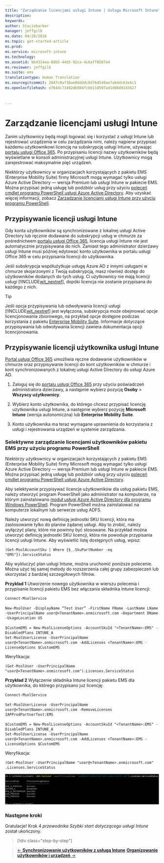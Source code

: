 ```yaml
---
title: "Zarządzanie licencjami usługi Intune | Usługa Microsoft Intune"
description: 
keywords: 
author: Staciebarker
manager: jeffgilb
ms.date: 04/28/2016
ms.topic: get-started-article
ms.prod: 
ms.service: microsoft-intune
ms.technology: 
ms.assetid: bb4314ea-88b5-44d3-92ce-4c6aff0587a4
ms.reviewer: jeffgilb
ms.suite: ems
translationtype: Human Translation
ms.sourcegitcommit: 2847c9af38ae0ddddc8d76d548ae7abddc63e4c1
ms.openlocfilehash: e764dc73492db984fcbb118597ad1d08491d3427


---
```


# Zarządzanie licencjami usługi Intune
Zanim użytkownicy będą mogli logować się i korzystać z usługi Intune lub rejestrować urządzenia w celu zarządzania nimi, należy najpierw przypisać każdemu użytkownikowi licencję na subskrypcję usługi Intune, używając [portalu usługi Office 365](http://go.microsoft.com/fwlink/p/?LinkId=698854). Po przypisaniu licencji nazwy użytkowników będą wyświetlane w konsoli administracyjnej usługi Intune. Użytkownicy mogą zarejestrować maksymalnie pięć urządzeń.

Niektórzy użytkownicy w organizacjach korzystających z pakietu EMS (Enterprise Mobility Suite) firmy Microsoft mogą wymagać tylko usługi Azure Active Directory — wersja Premium lub usługi Intune w pakiecie EMS. Można przypisać jedną usługę lub podzbiór usług przy użyciu [poleceń cmdlet programu PowerShell usługi Azure Active Directory](https://msdn.microsoft.com/library/jj151815.aspx). Aby uzyskać więcej informacji, zobacz [Zarządzanie licencjami usługi Intune przy użyciu programu PowerShell](start-with-a-paid-subscription-to-microsoft-intune-step-4-posh.md).

## Przypisywanie licencji usługi Intune
Gdy konta użytkowników są synchronizowane z lokalnej usługi Active Directory lub ręcznie dodawane do subskrypcji usług w chmurze za pośrednictwem [portalu usługi Office 365](http://go.microsoft.com/fwlink/p/?LinkId=698854), licencja usługi Intune nie jest automatycznie przypisywana do nich. Zamiast tego administrator dzierżawy usługi Intune musi później edytować konto użytkownika w portalu usługi Office 365 w celu przypisania licencji do użytkownika.

Jeśli subskrypcja współużytkuje usługę Azure AD z innymi usługami w chmurze skojarzonymi z Twoją subskrypcją, masz również dostęp do użytkowników dodanych do tych usług. Ci użytkownicy nie mają licencji usługi [!INCLUDE[wit_nextref](../includes/wit_nextref_md.md)], dopóki licencja nie zostanie przypisana do każdego z nich.

> [!TIP]
> Jeśli opcja przypisywania lub odwoływania licencji usługi [!INCLUDE[wit_nextref](../includes/wit_nextref_md.md)] jest wyłączona, subskrypcja może obejmować opcje licencjonowania zbiorowego, na przykład opcje dostępne podczas korzystania z pakietu [Enterprise Mobility Suite](https://www.microsoft.com/en-us/server-cloud/enterprise-mobility/overview.aspx). Informacje dotyczące przypisywania lub odwoływania licencji zawiera dokumentacja opcji licencjonowania.

## Przypisywanie licencji użytkownika usługi Intune

[Portal usługi Office 365](http://go.microsoft.com/fwlink/p/?LinkId=698854) umożliwia ręczne dodawanie użytkowników w chmurze oraz przypisywanie licencji do kont użytkowników w chmurze i kont synchronizowanych z lokalnej usługi Active Directory do usługi Azure AD.

1.  Zaloguj się do [portalu usługi Office 365](http://go.microsoft.com/fwlink/p/?LinkId=698854) przy użyciu poświadczeń administratora dzierżawy, a następnie wybierz pozycję **Osoby** > **Wszyscy użytkownicy**.

2.  Wybierz konto użytkownika, do którego chcesz przypisać licencję użytkownika usługi Intune, a następnie wybierz pozycję **Microsoft Intune** (wersja autonomiczna) lub **Enterprise Mobility Suite**.

3.  Konto użytkownika ma teraz wymagane uprawnienia do korzystania z usługi i rejestrowania urządzeń w systemie zarządzania.

### Selektywne zarządzanie licencjami użytkowników pakietu EMS przy użyciu programu PowerShell
Niektórzy użytkownicy w organizacjach korzystających z pakietu EMS (Enterprise Mobility Suite) firmy Microsoft mogą wymagać tylko usługi Azure Active Directory — wersja Premium lub usługi Intune w pakiecie EMS. Można przypisać jedną usługę lub podzbiór usług przy użyciu [poleceń cmdlet programu PowerShell usługi Azure Active Directory](https://msdn.microsoft.com/library/jj151815.aspx). 

Aby selektywnie przypisywać licencje użytkowników dla usług pakietu EMS, należy otworzyć program PowerShell jako administrator na komputerze, na którym zainstalowano [moduł usługi Azure Active Directory dla programu Windows PowerShell](https://msdn.microsoft.com/library/jj151815.aspx#bkmk_installmodule). Program PowerShell można zainstalować na komputerze lokalnym lub serwerze usług ADFS.

Należy utworzyć nową definicję jednostki SKU licencji, która ma zastosowanie tylko do planów żądanej usługi. Aby to zrobić, należy wyłączyć plany, które nie powinny być stosowane. Na przykład można utworzyć definicję jednostki SKU licencji, która nie powoduje przypisania licencji usługi Intune. Aby wyświetlić listę dostępnych usług, wpisz:
 
    (Get-MsolAccountSku | Where {$_.SkuPartNumber -eq "EMS"}).ServiceStatus 

Aby wykluczyć plan usługi Intune, można uruchomić poniższe polecenie. Można użyć tej samej metody do rozszerzenia całej grupy zabezpieczeń lub skorzystać z bardziej szczegółowych filtrów. 

**Przykład 1** Utworzenie nowego użytkownika w wierszu polecenia i przypisanie licencji pakietu EMS bez włączania składnika Intune licencji:

    Connect-MsolService 
        
    New-MsolUser -DisplayName “Test User” -FirstName FName -LastName LName -UserPrincipalName user@<TenantName>.onmicrosoft.com –Department DName -UsageLocation US
    
    $CustomEMS = New-MsolLicenseOptions -AccountSkuId "<TenantName>:EMS" -DisabledPlans INTUNE_A
    Set-MsolUserLicense -UserPrincipalName user@<TenantName>.onmicrosoft.com -AddLicenses <TenantName>:EMS -LicenseOptions $CustomEMS 
    

Weryfikacja:

    (Get-MsolUser -UserPrincipalName "user@<TenantName>.onmicrosoft.com").Licenses.ServiceStatus

**Przykład 2** Wyłączenie składnika Intune licencji pakietu EMS dla użytkownika, do którego przypisano już licencję:

    Connect-MsolService 
    
    Set-MsolUserLicense -UserPrincipalName user@<TenantName>.onmicrosoft.com -RemoveLicenses IAPProdPartnerTest:EMS
    
    $CustomEMS = New-MsolLicenseOptions -AccountSkuId "<TenantName>:EMS" -DisabledPlans INTUNE_A
    Set-MsolUserLicense -UserPrincipalName user@<TenantName>.onmicrosoft.com -AddLicenses <TenantName>:EMS -LicenseOptions $CustomEMS
 
Weryfikacja:
 
    (Get-MsolUser -UserPrincipalName "user@<TenantName>.onmicrosoft.com" .Licenses.ServiceStatus

![PoSH-AddLic-Verify](./media/posh-addlic-verify.png)

### Następne kroki
Gratulacje! Krok 4 *przewodnika Szybki start dotyczącego usługi Intune* został ukończony.
>[!div class="step-by-step"]

>[&larr; **Synchronizowanie użytkowników z usługą Intune**](.\start-with-a-paid-subscription-to-microsoft-intune-step-2.md)     [**Organizowanie użytkowników i urządzeń** &rarr;](.\start-with-a-paid-subscription-to-microsoft-intune-step-5.md)  



<!--HONumber=Jun16_HO4-->


